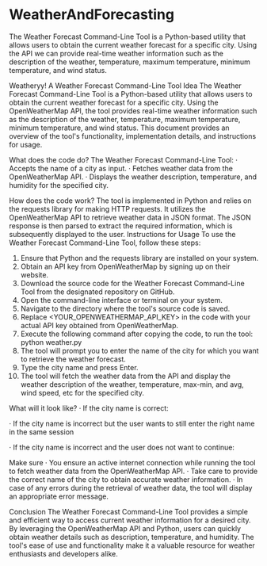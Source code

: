 # WeatherAndForecasting
The Weather Forecast Command-Line Tool is a Python-based utility that allows users to obtain the current weather forecast for a specific city. Using the API we can provide real-time weather information such as the description of the weather, temperature, maximum temperature, minimum temperature, and wind status.


Weatheryy!
A Weather Forecast Command-Line Tool
Idea
The Weather Forecast Command-Line Tool is a Python-based utility that allows users to obtain the current weather forecast for a specific city. Using the OpenWeatherMap API, the tool provides real-time weather information such as the description of the weather, temperature, maximum temperature, minimum temperature, and wind status. This document provides an overview of the tool's functionality, implementation details, and instructions for usage.
 
What does the code do?
The Weather Forecast Command-Line Tool:
·        Accepts the name of a city as input.
·        Fetches weather data from the OpenWeatherMap API.
·        Displays the weather description, temperature, and humidity for the specified city.
 
How does the code work?
The tool is implemented in Python and relies on the requests library for making HTTP requests. It utilizes the OpenWeatherMap API to retrieve weather data in JSON format. The JSON response is then parsed to extract the required information, which is subsequently displayed to the user.
Instructions for Usage
To use the Weather Forecast Command-Line Tool, follow these steps:
1. Ensure that Python and the requests library are installed on your system.
2. Obtain an API key from OpenWeatherMap by signing up on their website.
3. Download the source code for the Weather Forecast Command-Line Tool from the designated repository on GitHub.
4. Open the command-line interface or terminal on your system.
5. Navigate to the directory where the tool's source code is saved.
6. Replace <YOUR_OPENWEATHERMAP_API_KEY> in the code with your actual API key obtained from OpenWeatherMap.
7. Execute the following command after copying the code, to run the tool:
                    	python weather.py
8. The tool will prompt you to enter the name of the city for which you want to retrieve the weather forecast.
9. Type the city name and press Enter.
10. The tool will fetch the weather data from the API and display the weather description of the weather, temperature, max-min, and avg, wind speed, etc for the specified city.
 
What will it look like?
·        If the city name is correct:

·        If the city name is incorrect but the user wants to still enter the right name in the same session

·        If the city name is incorrect and the user does not want to continue:


 
Make sure
·        You ensure an active internet connection while running the tool to fetch weather data from the OpenWeatherMap API.
·        Take care to provide the correct name of the city to obtain accurate weather information.
·        In case of any errors during the retrieval of weather data, the tool will display an appropriate error message.
 
Conclusion
The Weather Forecast Command-Line Tool provides a simple and efficient way to access current weather information for a desired city. By leveraging the OpenWeatherMap API and Python, users can quickly obtain weather details such as description, temperature, and humidity. The tool's ease of use and functionality make it a valuable resource for weather enthusiasts and developers alike.
 

